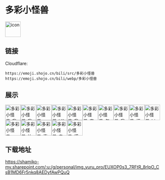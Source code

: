 # 多彩小怪兽
<img src="https://emoji.shojo.cn/bili/src/多彩小怪兽/icon.png" width="50" height="50" alt="icon">

## 链接
Cloudflare:
```
https://emoji.shojo.cn/bili/src/多彩小怪兽
https://emoji.shojo.cn/bili/webp/多彩小怪兽
```
## 展示
<img src="https://emoji.shojo.cn/bili/src/多彩小怪兽/多彩小怪兽-我卷了.png" width="50" height="50" alt="多彩小怪兽-我卷了"><img src="https://emoji.shojo.cn/bili/src/多彩小怪兽/多彩小怪兽-我更卷啦.png" width="50" height="50" alt="多彩小怪兽-我更卷啦"><img src="https://emoji.shojo.cn/bili/src/多彩小怪兽/多彩小怪兽-一键三连.png" width="50" height="50" alt="多彩小怪兽-一键三连"><img src="https://emoji.shojo.cn/bili/src/多彩小怪兽/多彩小怪兽-Hi!.png" width="50" height="50" alt="多彩小怪兽-Hi!"><img src="https://emoji.shojo.cn/bili/src/多彩小怪兽/多彩小怪兽-我躺不平.png" width="50" height="50" alt="多彩小怪兽-我躺不平"><img src="https://emoji.shojo.cn/bili/src/多彩小怪兽/多彩小怪兽-害pia.png" width="50" height="50" alt="多彩小怪兽-害pia"><img src="https://emoji.shojo.cn/bili/src/多彩小怪兽/多彩小怪兽-怎么不算呢.png" width="50" height="50" alt="多彩小怪兽-怎么不算呢"><img src="https://emoji.shojo.cn/bili/src/多彩小怪兽/多彩小怪兽-我的眼睛.png" width="50" height="50" alt="多彩小怪兽-我的眼睛"><img src="https://emoji.shojo.cn/bili/src/多彩小怪兽/多彩小怪兽-烦死了.png" width="50" height="50" alt="多彩小怪兽-烦死了"><img src="https://emoji.shojo.cn/bili/src/多彩小怪兽/多彩小怪兽-biu.png" width="50" height="50" alt="多彩小怪兽-biu"><img src="https://emoji.shojo.cn/bili/src/多彩小怪兽/多彩小怪兽-amzing.png" width="50" height="50" alt="多彩小怪兽-amzing"><img src="https://emoji.shojo.cn/bili/src/多彩小怪兽/多彩小怪兽-达咩.png" width="50" height="50" alt="多彩小怪兽-达咩"><img src="https://emoji.shojo.cn/bili/src/多彩小怪兽/多彩小怪兽-真诚.png" width="50" height="50" alt="多彩小怪兽-真诚"><img src="https://emoji.shojo.cn/bili/src/多彩小怪兽/多彩小怪兽-走咯.png" width="50" height="50" alt="多彩小怪兽-走咯"><img src="https://emoji.shojo.cn/bili/src/多彩小怪兽/多彩小怪兽-感觉很好.png" width="50" height="50" alt="多彩小怪兽-感觉很好">

## 下载地址

https://shamiko-my.sharepoint.com/:u:/g/personal/img_yuru_pro/EUXOP0s3_7RFtR_8rIpO_CsB1MD6Fr5nkq8AEDyfAwPQuQ
